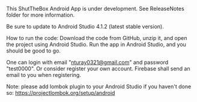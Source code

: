 This ShutTheBox Android App is under development. See ReleaseNotes folder for more information.

Be sure to update to Android Studio 4.1.2 (latest stable version).

How to run the code: Download the code from GitHub, unzip it, and open the project using Android Studio. 
Run the app in Android Studio, and you should be good to go.

One can login with email "nturay0321@gmail.com" and password "test0000". Or consider register your 
own account. Firebase shall send an email to you when registering.

Note: please add lombok plugin to your Android Studio if you haven't done so: https://projectlombok.org/setup/android
